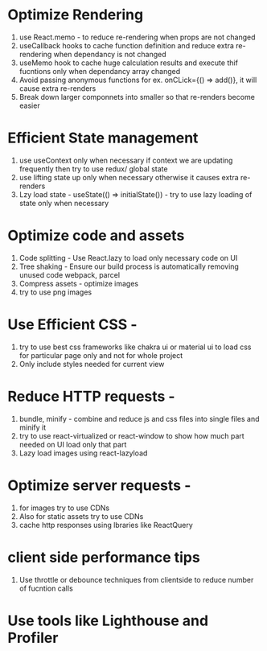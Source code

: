 # Optimize Rendering
1. use React.memo - to reduce re-rendering when props are not changed
2. useCallback hooks to cache function definition and reduce extra re-rendering when dependancy is not changed
3. useMemo hook to cache huge calculation results and execute thif fucntions only when dependancy array changed 
4. Avoid passing anonymous functions for ex. onCLick={() => add()}, it will cause extra re-renders
5. Break down larger componnets into smaller so that re-renders become easier
# Efficient State management
1. use useContext only when necessary if context we are updating frequently then try to use redux/ global state
2. use lifting state up only when necessary otherwise it causes extra re-renders
3. Lzy load state - useState(() => initialState()) - try to use lazy loading of state only when necessary 
# Optimize code and assets
1. Code splitting - Use React.lazy to load only necessary code on UI
2. Tree shaking - Ensure our build process is automatically removing unused code webpack, parcel
3. Compress assets - optimize images 
4. try to use png images
# Use Efficient CSS - 
1. try to use best css frameworks like chakra ui or material ui to load css for particular page only and not for whole project
2. Only include styles needed for current view
# Reduce HTTP requests - 
1. bundle, minify - combine and reduce js and css files into single files and minify it
2. try to use react-virtualized or react-window to show how much part needed on UI load only that part
3. Lazy load images using react-lazyload
# Optimize server requests - 
1. for images try to use CDNs
2. Also for static assets try to use CDNs
3. cache http responses using lbraries like ReactQuery
# client side performance tips
1. Use throttle or debounce techniques from clientside to reduce number of fucntion calls
# Use tools like Lighthouse and Profiler
